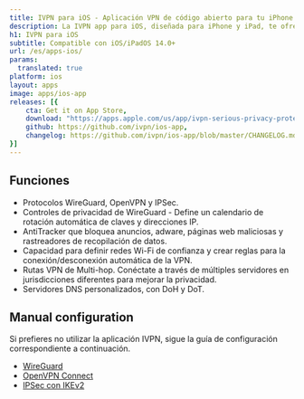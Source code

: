 ```yaml
---
title: IVPN para iOS - Aplicación VPN de código abierto para tu iPhone y iPad
description: La IVPN app para iOS, diseñada para iPhone y iPad, te ofrece una protección integral contra filtraciones de privacidad, conexión automática en redes Wi-Fi inseguras y Multi-hop.
h1: IVPN para iOS
subtitle: Compatible con iOS/iPadOS 14.0+
url: /es/apps-ios/
params:
  translated: true
platform: ios
layout: apps
image: apps/ios-app
releases: [{
    cta: Get it on App Store,
    download: "https://apps.apple.com/us/app/ivpn-serious-privacy-protection/id1193122683?mt=8",
    github: https://github.com/ivpn/ios-app,
    changelog: https://github.com/ivpn/ios-app/blob/master/CHANGELOG.md
}]
---
```

## Funciones

- Protocolos WireGuard, OpenVPN y IPSec.
- Controles de privacidad de WireGuard - Define un calendario de rotación automática de claves y direcciones IP.
- AntiTracker que bloquea anuncios, adware, páginas web maliciosas y rastreadores de recopilación de datos.
- Capacidad para definir redes Wi-Fi de confianza y crear reglas para la conexión/desconexión automática de la VPN.
- Rutas VPN de Multi-hop. Conéctate a través de múltiples servidores en jurisdicciones diferentes para mejorar la privacidad.
- Servidores DNS personalizados, con DoH y DoT.

## Manual configuration

Si prefieres no utilizar la aplicación IVPN, sigue la guía de configuración correspondiente a continuación.

- [WireGuard](/setup/ios-wireguard/)
- [OpenVPN Connect](/setup/ios-openvpn-connect/)  
- [IPSec con IKEv2](/setup/ios-ipsec-ikev2/)
